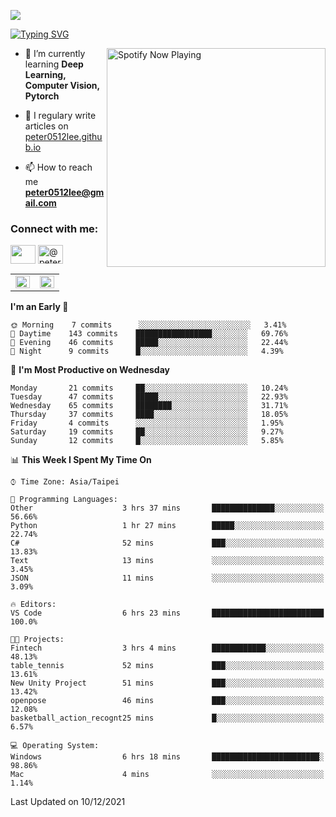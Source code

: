 ![](https://komarev.com/ghpvc/?username=peter0512lee&color=ff69b4)

[![Typing SVG](https://readme-typing-svg.herokuapp.com?color=F742BA&size=22&lines=Hi!+I'm+JYL)](https://git.io/typing-svg)

[<img src="https://spotify-now-playing.peter0512lee.vercel.app/api/spotify-playing" alt="Spotify Now Playing" width="350" align="right" />](https://open.spotify.com/user/21iyoswqgnkoe7peuesmqnhgy)

- 🌱 I’m currently learning **Deep Learning, Computer Vision, Pytorch**

- 📝 I regulary write articles on [peter0512lee.github.io](https://peter0512lee.github.io/)

- 📫 How to reach me **peter0512lee@gmail.com**

<h3 align="left">Connect with me:</h3>
<p align="left">
<a href="https://linkedin.com/in/jie-ying-li-b43a1416b" target="blank"><img align="center" src="https://raw.githubusercontent.com/rahuldkjain/github-profile-readme-generator/master/src/images/icons/Social/linked-in-alt.svg" height="30" width="40" /></a>
<!-- <a href="https://fb.com/peter0512lee" target="blank"><img align="center" src="https://raw.githubusercontent.com/rahuldkjain/github-profile-readme-generator/master/src/images/icons/Social/facebook.svg" alt="peter0512lee" height="30" width="40" /></a> -->
<!-- <a href="https://instagram.com/etiquette_ying" target="blank"><img align="center" src="https://raw.githubusercontent.com/rahuldkjain/github-profile-readme-generator/master/src/images/icons/Social/instagram.svg" alt="etiquette_ying" height="30" width="40" /></a> -->
<a href="https://medium.com/@peter0512lee" target="blank"><img align="center" src="https://raw.githubusercontent.com/rahuldkjain/github-profile-readme-generator/master/src/images/icons/Social/medium.svg" alt="@peter0512lee" height="30" width="40" /></a>
</p>

<table><tr><td valign="top" width="50%">

<img src="https://github-readme-stats.vercel.app/api?username=peter0512lee&hide_border=true&show_icons=true&locale=en" align="left" style="width: 100%" />

</td><td valign="top" width="50%">

<img src="https://github-readme-stats.vercel.app/api/top-langs?username=peter0512lee&hide_border=true&show_icons=true&locale=en&layout=compact" align="left" style="width: 100%" />

</td></tr></table>  

<!--START_SECTION:waka-->
**I'm an Early 🐤** 

```text
🌞 Morning    7 commits      ░░░░░░░░░░░░░░░░░░░░░░░░░   3.41% 
🌆 Daytime    143 commits    █████████████████░░░░░░░░   69.76% 
🌃 Evening    46 commits     █████░░░░░░░░░░░░░░░░░░░░   22.44% 
🌙 Night      9 commits      █░░░░░░░░░░░░░░░░░░░░░░░░   4.39%

```
📅 **I'm Most Productive on Wednesday** 

```text
Monday       21 commits     ██░░░░░░░░░░░░░░░░░░░░░░░   10.24% 
Tuesday      47 commits     █████░░░░░░░░░░░░░░░░░░░░   22.93% 
Wednesday    65 commits     ████████░░░░░░░░░░░░░░░░░   31.71% 
Thursday     37 commits     ████░░░░░░░░░░░░░░░░░░░░░   18.05% 
Friday       4 commits      ░░░░░░░░░░░░░░░░░░░░░░░░░   1.95% 
Saturday     19 commits     ██░░░░░░░░░░░░░░░░░░░░░░░   9.27% 
Sunday       12 commits     █░░░░░░░░░░░░░░░░░░░░░░░░   5.85%

```


📊 **This Week I Spent My Time On** 

```text
⌚︎ Time Zone: Asia/Taipei

💬 Programming Languages: 
Other                    3 hrs 37 mins       ██████████████░░░░░░░░░░░   56.66% 
Python                   1 hr 27 mins        █████░░░░░░░░░░░░░░░░░░░░   22.74% 
C#                       52 mins             ███░░░░░░░░░░░░░░░░░░░░░░   13.83% 
Text                     13 mins             ░░░░░░░░░░░░░░░░░░░░░░░░░   3.45% 
JSON                     11 mins             ░░░░░░░░░░░░░░░░░░░░░░░░░   3.09%

🔥 Editors: 
VS Code                  6 hrs 23 mins       █████████████████████████   100.0%

🐱‍💻 Projects: 
Fintech                  3 hrs 4 mins        ████████████░░░░░░░░░░░░░   48.13% 
table_tennis             52 mins             ███░░░░░░░░░░░░░░░░░░░░░░   13.61% 
New Unity Project        51 mins             ███░░░░░░░░░░░░░░░░░░░░░░   13.42% 
openpose                 46 mins             ███░░░░░░░░░░░░░░░░░░░░░░   12.08% 
basketball_action_recognt25 mins             █░░░░░░░░░░░░░░░░░░░░░░░░   6.57%

💻 Operating System: 
Windows                  6 hrs 18 mins       ████████████████████████░   98.86% 
Mac                      4 mins              ░░░░░░░░░░░░░░░░░░░░░░░░░   1.14%

```


 Last Updated on 10/12/2021
<!--END_SECTION:waka-->


<!--
**peter0512lee/peter0512lee** is a ✨ _special_ ✨ repository because its `README.md` (this file) appears on your GitHub profile.

